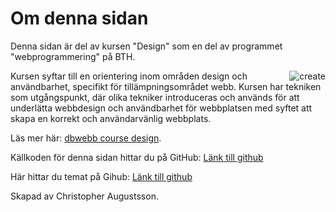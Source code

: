 Om denna sidan
==============================================

Denna sidan är del av kursen "Design" som en del av programmet "webprogrammering" på BTH.

<img class="create" src="img/create.jpg" alt="create" style="max-width: 300px; float: right;">

Kursen syftar till en orientering inom områden design och användbarhet, specifikt för tillämpningsområdet webb.
Kursen har tekniken som utgångspunkt, där olika tekniker introduceras och används för att underlätta webbdesign
och användbarhet för webbplatsen med syftet att skapa en korrekt och användarvänlig webbplats.

Läs mer här: [dbwebb course design](http://dbwebb.se/design).

Källkoden för denna sidan hittar du på GitHub: [Länk till github](https://github.com/chrisaugustsson/design/tree/1.1.0)

Här hittar du temat på Gihub: [Länk till github](https://github.com/chrisaugustsson/anax-flat-theme/tree/1.0.0)

Skapad av Christopher Augustsson.
